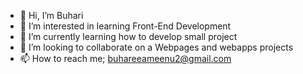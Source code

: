 - 👋 Hi, I’m Buhari
- 👀 I’m interested in learning Front-End Development
- 🌱 I’m currently learning how to develop small project
- 💞️ I’m looking to collaborate on a Webpages and webapps projects
- 📫 How to reach me; buhareeameenu2@gmail.com

<!---
buharee2/buharee2 is a ✨ special ✨ repository because its `README.md` (this file) appears on your GitHub profile.
You can click the Preview link to take a look at your changes.
--->
